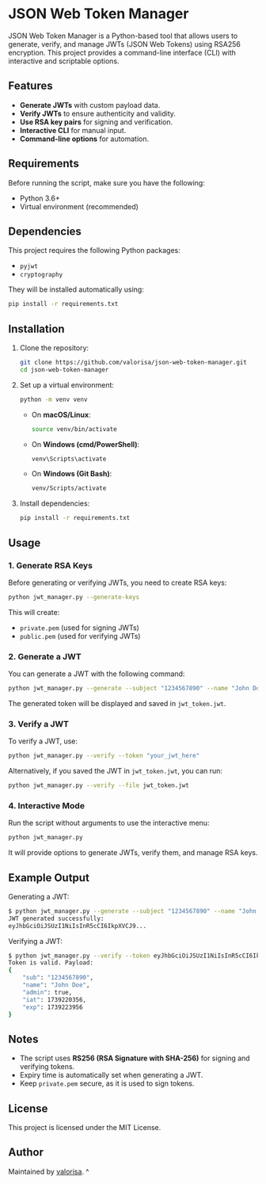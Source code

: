 # JSON Web Token Manager

JSON Web Token Manager is a Python-based tool that allows users to generate, verify, and manage JWTs (JSON Web Tokens) using RSA256 encryption. This project provides a command-line interface (CLI) with interactive and scriptable options.

## Features

- **Generate JWTs** with custom payload data.
- **Verify JWTs** to ensure authenticity and validity.
- **Use RSA key pairs** for signing and verification.
- **Interactive CLI** for manual input.
- **Command-line options** for automation.

## Requirements

Before running the script, make sure you have the following:

- Python 3.6+
- Virtual environment (recommended)

## Dependencies

This project requires the following Python packages:

- `pyjwt`
- `cryptography`

They will be installed automatically using:

```sh
pip install -r requirements.txt
```

## Installation

1. Clone the repository:

   ```sh
   git clone https://github.com/valorisa/json-web-token-manager.git
   cd json-web-token-manager
   ```

2. Set up a virtual environment:

   ```sh
   python -m venv venv
   ```

   - On **macOS/Linux**:
     ```sh
     source venv/bin/activate
     ```
   - On **Windows (cmd/PowerShell)**:
     ```sh
     venv\Scripts\activate
     ```
   - On **Windows (Git Bash)**:
     ```sh
     venv/Scripts/activate
     ```

3. Install dependencies:

   ```sh
   pip install -r requirements.txt
   ```

## Usage

### 1. Generate RSA Keys

Before generating or verifying JWTs, you need to create RSA keys:

```sh
python jwt_manager.py --generate-keys
```

This will create:
- `private.pem` (used for signing JWTs)
- `public.pem` (used for verifying JWTs)

### 2. Generate a JWT

You can generate a JWT with the following command:

```sh
python jwt_manager.py --generate --subject "1234567890" --name "John Doe" --admin True
```

The generated token will be displayed and saved in `jwt_token.jwt`.

### 3. Verify a JWT

To verify a JWT, use:

```sh
python jwt_manager.py --verify --token "your_jwt_here"
```

Alternatively, if you saved the JWT in `jwt_token.jwt`, you can run:

```sh
python jwt_manager.py --verify --file jwt_token.jwt
```

### 4. Interactive Mode

Run the script without arguments to use the interactive menu:

```sh
python jwt_manager.py
```

It will provide options to generate JWTs, verify them, and manage RSA keys.

## Example Output

Generating a JWT:

```sh
$ python jwt_manager.py --generate --subject "1234567890" --name "John Doe" --admin True
JWT generated successfully:
eyJhbGciOiJSUzI1NiIsInR5cCI6IkpXVCJ9...
```

Verifying a JWT:

```sh
$ python jwt_manager.py --verify --token eyJhbGciOiJSUzI1NiIsInR5cCI6IkpXVCJ9...
Token is valid. Payload:
{
    "sub": "1234567890",
    "name": "John Doe",
    "admin": true,
    "iat": 1739220356,
    "exp": 1739223956
}
```

## Notes

- The script uses **RS256 (RSA Signature with SHA-256)** for signing and verifying tokens.
- Expiry time is automatically set when generating a JWT.
- Keep `private.pem` secure, as it is used to sign tokens.

## License

This project is licensed under the MIT License.

## Author

Maintained by [valorisa](https://github.com/valorisa).
^
